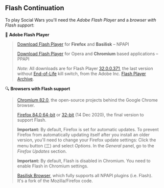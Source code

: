 ## Flash Continuation
To play Social Wars you'll need the *Adobe Flash Player* and a *browser with Flash support*:

:flashlight: **Adobe Flash Player**

> [Download Flash Player](https://archive.org/download/flashplayerarchive/pub/flashplayer/installers/archive/fp_32.0.0.371_archive.zip/32_0_r0_371%2Fflashplayer32_0r0_371_win.exe) for **Firefox** and **Basilisk** – NPAPI
> 
> [Download Flash Player](https://archive.org/download/flashplayerarchive/pub/flashplayer/installers/archive/fp_32.0.0.371_archive.zip/32_0_r0_371%2Fflashplayer32_0r0_371_winpep.exe) for Opera and **Chromium** based applications – PPAPI
>
> *Note:* All downloads are for Flash Player [32.0.0.371](https://archive.org/download/flashplayerarchive/pub/flashplayer/installers/archive/fp_32.0.0.371_archive.zip/), the last version without [End-of-Life](https://www.adobe.com/products/flashplayer/end-of-life.html) kill switch, from the Adobe Inc. [Flash Player Archive](https://archive.org/download/flashplayerarchive/).

:mag: **Browsers with Flash support**

> [Chromium 82.0](https://chromium.en.uptodown.com/windows/download/2181158), the open-source projects behind the Google Chrome browser.
>
> [Firefox 84.0 64-bit](https://download-installer.cdn.mozilla.net/pub/firefox/releases/84.0/win64/en-US/Firefox%20Setup%2084.0.exe) or [32-bit](https://download-installer.cdn.mozilla.net/pub/firefox/releases/84.0/win32/en-US/Firefox%20Setup%2084.0.exe) (14 Dec 2020), the final version to support Flash.
> 
> **Important:** By default, Firefox is set for automatic updates. To prevent Firefox from automatically updating itself after you install an older version, you'll need to change your Firefox update settings: Click the menu button (三) and select *Options*. In the *General* panel, go to the *Firefox Updates* section.
> 
> **Important:** By default, Flash is disabled in Chromium. You need to enable Flash in Chromium settings.
> 
> [Basilisk Browser](https://www.basilisk-browser.org/), which fully supports all NPAPI plugins (i.e. Flash). It's a fork of the Mozilla/Firefox code.
